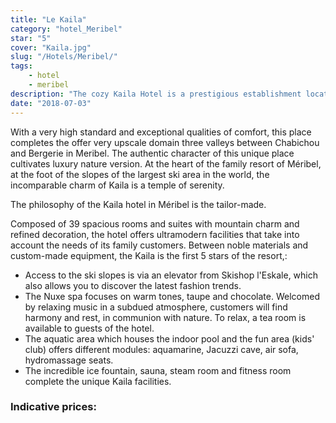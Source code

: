 ```yaml
---
title: "Le Kaila"
category: "hotel_Meribel"
star: "5"
cover: "Kaila.jpg"
slug: "/Hotels/Meribel/"
tags:
    - hotel
    - meribel
description: "The cozy Kaila Hotel is a prestigious establishment located in the French Alps in Meribel, Savoie, which opened its doors in December 2012. Offering a unique lifestyle and forged by 50 years of know-how, the Dallery family makes this hotel , a magical place. "
date: "2018-07-03"
--- 
```

 
<!-- # Description: -->
With a very high standard and exceptional qualities of comfort, this place completes the offer very upscale domain three valleys between Chabichou and Bergerie in Meribel.
The authentic character of this unique place cultivates luxury nature version. At the heart of the family resort of Méribel, at the foot of the slopes of the largest ski area in the world, the incomparable charm of Kaila is a temple of serenity.

The philosophy of the Kaila hotel in Méribel is the tailor-made.

Composed of 39 spacious rooms and suites with mountain charm and refined decoration, the hotel offers ultramodern facilities that take into account the needs of its family customers.
Between noble materials and custom-made equipment, the Kaila is the first 5 stars of the resort,:
- Access to the ski slopes is via an elevator from Skishop l'Eskale, which also allows you to discover the latest fashion trends.
- The Nuxe spa focuses on warm tones, taupe and chocolate. Welcomed by relaxing music in a subdued atmosphere, customers will find harmony and rest, in communion with nature. To relax, a tea room is available to guests of the hotel.
- The aquatic area which houses the indoor pool and the fun area (kids' club) offers different modules: aquamarine, Jacuzzi cave, air sofa, hydromassage seats.
- The incredible ice fountain, sauna, steam room and fitness room complete the unique Kaila facilities.

### Indicative prices: